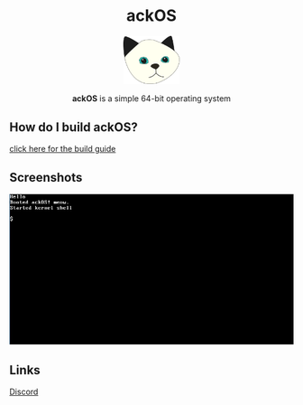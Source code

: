 <div align="center">

# ackOS

<img src="assets/logos/logo.png" width="100px"></img>

**ackOS** is a simple 64-bit operating system

</div>

## How do I build ackOS?
[click here for the build guide](manual/build.md)

## Screenshots
![](assets/screenshots/1-november-2020.png)

## Links
[Discord](https://discord.gg/f6WRY6sHqa)
